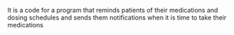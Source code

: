 It is a code for a program that reminds patients of their medications and dosing schedules and sends them notifications when it is time to take their medications
